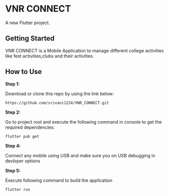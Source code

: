 # VNR CONNECT

A new Flutter project.

## Getting Started

VNR CONNECT is a Mobile Application to manage different college activities like fest activities,clubs and their activities.

## How to Use
**Step 1:**

Download or clone this repo by using the link below:
```
https://github.com/srivani1224/VNR_CONNECT.git
```

**Step 2:**

Go to project root and execute the following command in console to get the required dependencies:
```
flutter pub get 
```
**Step 4:**

Connect any mobile using USB and make sure you on USB debugging in devloper options

**Step 5:**

Execute following command to build the application
```
flutter run
```